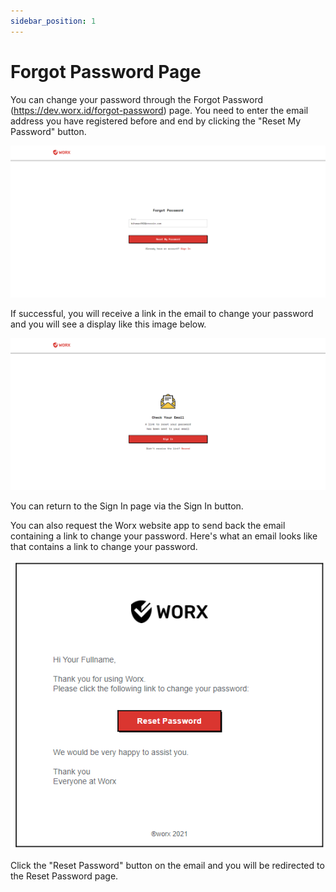 ```yaml
---
sidebar_position: 1
---
```


# Forgot Password Page

You can change your password through the Forgot Password (https://dev.worx.id/forgot-password) page. You need to enter the email address you have registered before and end by clicking the "Reset My Password" button.

![](/img/screenshots/website-application-usage/change-password/forgot-password/forgot-password-1.png)

If successful, you will receive a link in the email to change your password and you will see a display like this image below.

![](/img/screenshots/website-application-usage/change-password/forgot-password/forgot-password-2.png)

You can return to the Sign In page via the Sign In button.

You can also request the Worx website app to send back the email containing a link to change your password. Here's what an email looks like that contains a link to change your password.

![](/img/screenshots/website-application-usage/change-password/forgot-password/forgot-password-3.png#center)

Click the "Reset Password" button on the email and you will be redirected to the Reset Password page.